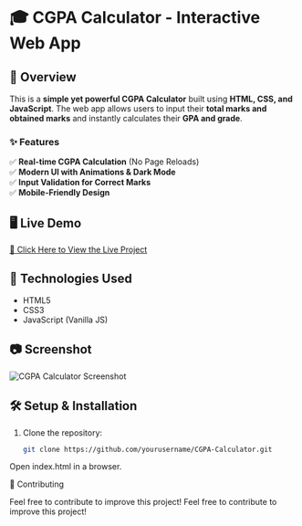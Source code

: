 # 🎓 CGPA Calculator - Interactive Web App  

## 📌 Overview  
This is a **simple yet powerful CGPA Calculator** built using **HTML, CSS, and JavaScript**. The web app allows users to input their **total marks and obtained marks** and instantly calculates their **GPA and grade**.  

### ✨ Features  
✅ **Real-time CGPA Calculation** (No Page Reloads)  
✅ **Modern UI with Animations & Dark Mode**  
✅ **Input Validation for Correct Marks**  
✅ **Mobile-Friendly Design**  

## 🖥️ Live Demo  
[🔗 Click Here to View the Live Project](#)  

## 🚀 Technologies Used  
- HTML5  
- CSS3  
- JavaScript (Vanilla JS)  

## 📷 Screenshot  
![CGPA Calculator Screenshot](#)  

## 🛠️ Setup & Installation  
1. Clone the repository:  
   ```sh
   git clone https://github.com/yourusername/CGPA-Calculator.git
Open index.html in a browser.

🤝 Contributing

Feel free to contribute to improve this project!
Feel free to contribute to improve this project!
